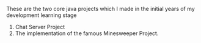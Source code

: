 These are the two core java projects which I made in the initial years of my development learning stage
1. Chat Server Project
2. The implementation of the famous Minesweeper Project.
